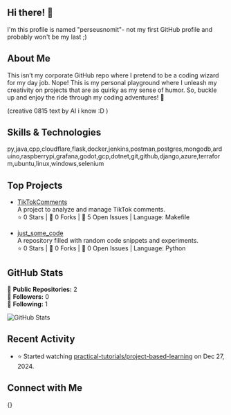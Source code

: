 ## Hi there! 👋

I'm this profile is named "perseusnomit"- not my first GitHub profile and probably won't be my last ;)


## About Me

This isn’t my corporate GitHub repo where I pretend to be a coding wizard for my day job. Nope! This is my personal playground where I unleash my creativity on projects that are as quirky as my sense of humor. So, buckle up and enjoy the ride through my coding adventures! 🚀 

(creative 0815 text by AI i know :D )

## Skills & Technologies

py,java,cpp,cloudflare,flask,docker,jenkins,postman,postgres,mongodb,arduino,raspberrypi,grafana,godot,gcp,dotnet,git,github,django,azure,terraform,ubuntu,linux,windows,selenium

## Top Projects

- [TikTokComments](https://github.com/perseusnomit/TikTokComments)  
  A project to analyze and manage TikTok comments.  
  ⭐ 0 Stars | 🍴 0 Forks | 🐞 5 Open Issues | Language: Makefile  

- [just_some_code](https://github.com/perseusnomit/just_some_code)  
  A repository filled with random code snippets and experiments.  
  ⭐ 0 Stars | 🍴 0 Forks | 🐞 0 Open Issues | Language: Python

## GitHub Stats

🌟 **Public Repositories:** 2  
👥 **Followers:** 0  
👤 **Following:** 1  

![GitHub Stats](https://github-readme-stats.vercel.app/api?username=perseusnomit&show_icons=true&theme=radical)

## Recent Activity

- ⭐ Started watching [practical-tutorials/project-based-learning](https://github.com/practical-tutorials/project-based-learning) on Dec 27, 2024.

## Connect with Me

{}